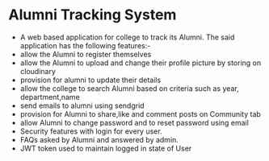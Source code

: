# Alumni Tracking System
* A web based application for college to track its Alumni. The said application has the following features:-
* allow the Alumni to register themselves
* allow the Alumni to upload and change their profile picture by storing on cloudinary 
* provision for alumni to update their details
* allow the college to search Alumni based on criteria such as year, department,name 
* send emails to alumni using sendgrid
* provision for Alumni to share,like and comment posts on Community tab
* allow Alumni to change password and to reset password using email
* Security features with login for every user.
* FAQs asked by Alumni and answered by admin.
* JWT token used to maintain logged in state of User
